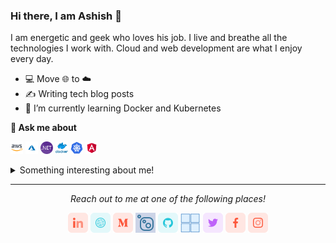 ### Hi there, I am Ashish 👋

I am energetic and geek who loves his job. I live and breathe all the technologies I work with. Cloud and web development are what I enjoy every day.

- 💻 Move 🌐 to ☁️
- ✍️ Writing tech blog posts
- 🌱 I’m currently learning Docker and Kubernetes



**💬 Ask me about**

<code><img height="20" src="https://raw.githubusercontent.com/github/explore/master/topics/aws/aws.png"></code>
<code><img height="20" src="https://raw.githubusercontent.com/github/explore/master/topics/azure/azure.png"></code>
<code><img height="20" src="https://raw.githubusercontent.com/github/explore/master/topics/dotnet/dotnet.png"></code>
<code><img height="20" src="https://raw.githubusercontent.com/github/explore/master/topics/docker/docker.png"></code>
<code><img height="20" src="https://raw.githubusercontent.com/github/explore/master/topics/kubernetes/kubernetes.png"></code>
<code><img height="20" src="https://raw.githubusercontent.com/github/explore/master/topics/angular/angular.png"></code>
<!--<code><img height="20" src="https://raw.githubusercontent.com/github/explore/master/topics/google-cloud/google-cloud.png"></code>-->
<!--<code><img height="20" src="https://raw.githubusercontent.com/github/explore/master/topics/linux/linux.png"></code>-->



<details>
  <summary>Something interesting about me!</summary>
   
  - while (!sleep) { code(); } 💻  
  - No day without code 💻 
  - Probably coding something stupid 🤔  
  - Live and learn ☀️


<img src="https://visitor-badge.glitch.me/badge?page_id=a-patel"/>

<!--
  <p align="center">
    <img src="https://visitor-badge.glitch.me/badge?page_id=a-patel"/>
  </p>
-->

<!--
  ![My github stats](https://github-readme-stats.vercel.app/api?username=a-patel&show_icons=true)
-->
</details>





<hr>

<p align="center">
  <i>Reach out to me at one of the following places!</i>

  <p align="center">
    <a href="https://www.linkedin.com/in/iamaashishpatel" alt="Linkedin"><img src="https://github.com/a-patel/a-patel/blob/master/assets/linkedin.png"></a>
    <a href="https://aashishpatel.netlify.app" alt="Website"><img src="https://github.com/a-patel/a-patel/blob/master/assets/website.png"></a>
    <a href="https://medium.com/@iamaashishpatel" alt="Medium"><img src="https://github.com/a-patel/a-patel/blob/master/assets/medium.png"></a>
    <a href="https://nuget.org/profiles/iamaashishpatel" alt="NuGet"><img src="https://github.com/a-patel/a-patel/blob/master/assets/nuget.png"></a>
    <a href="https://github.com/a-patel" alt="GitHub"><img src="https://github.com/a-patel/a-patel/blob/master/assets/github.png"></a>
    <a href="https://docs.microsoft.com/en-us/users/iamaashishpatel" alt="Microsoft"><img src="https://github.com/a-patel/a-patel/blob/master/assets/microsoft.png"></a>
    <a href="https://twitter.com/aashish_mrcool" alt="Twitter"><img src="https://github.com/a-patel/a-patel/blob/master/assets/twitter.png"></a>
    <a href="https://www.facebook.com/aashish.mrcool" alt="Facebook"><img src="https://github.com/a-patel/a-patel/blob/master/assets/facebook.png"></a>
    <a href="https://www.instagram.com/iamaashishpatel" alt="Instagram"><img src="https://github.com/a-patel/a-patel/blob/master/assets/instagram.png"></a>
  </p>  
</p>







<!--
**a-patel/a-patel** is a ✨ _special_ ✨ repository because its `README.md` (this file) appears on your GitHub profile.

Here are some ideas to get you started:

- 🔭 I’m currently working on Cloud technologies...
- 🌱 I’m currently learning Docker and Kubernetes...
- 👯 I’m looking to collaborate on ...
- 🤔 I’m looking for help with ...
- 💬 Ask me about ...
- 📫 How to reach me: ...
- 😄 Pronouns: ...
- ⚡ Fun fact: ...
-->





